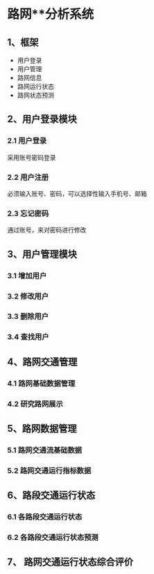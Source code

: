 # 路网**分析系统
## 1、框架
- 用户登录
- 用户管理
- 路网信息
- 路网运行状态
- 路网状态预测
## 2、用户登录模块
### 2.1 用户登录
采用账号密码登录
### 2.2 用户注册
必须输入账号、密码，可以选择性输入手机号、邮箱
### 2.3 忘记密码
通过账号，来对密码进行修改
## 3、用户管理模块
### 3.1 增加用户
### 3.2 修改用户
### 3.3 删除用户
### 3.4 查找用户
## 4、路网交通管理
### 4.1 路网基础数据管理
### 4.2 研究路网展示
## 5、路网数据管理
### 5.1 路网交通流基础数据
### 5.2 路网交通运行指标数据
## 6、路段交通运行状态
### 6.1 各路段交通运行状态
### 6.2 各路段交通运行状态预测
## 7、 路网交通运行状态综合评价


